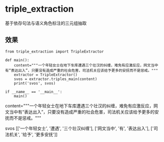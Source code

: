 # triple_extraction
基于依存句法与语义角色标注的三元组抽取

## 效果
```
from triple_extraction import TripleExtractor

def main():
    content="""一个年轻女士在地下车库遭遇三个壮汉的纠缠，难免有应激反应，网文当中有“表达出入”，只要没有造成严重的社会危害，司法机关应该给予更多的安抚而不是惩戒。"""
    extractor = TripleExtractor()
    svos = extractor.triples_main(content)
    print('svos', svos)

if __name__ == '__main__':
    main()
```

content="""一个年轻女士在地下车库遭遇三个壮汉的纠缠，难免有应激反应，网文当中有“表达出入”，只要没有造成严重的社会危害，司法机关应该给予更多的安抚而不是惩戒。"""

svos [['一个年轻女士', '遭遇', '三个壮汉纠缠'], ['网文当中', '有', '表达出入'], ['司法机关', '给予', '更多安抚']]
